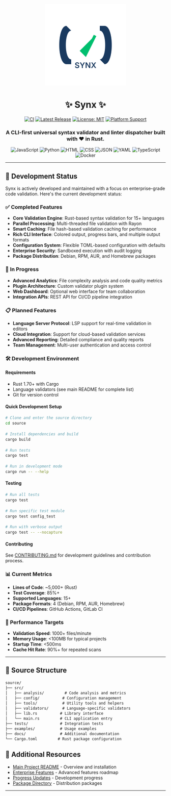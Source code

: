 <div align="center">

<img src="https://raw.githubusercontent.com/A5873/synx/gh-pages/assets/images/synx-logo.svg" alt="Synx Logo" width="256" height="256">

# ✨ Synx ✨

[![CI](https://img.shields.io/github/actions/workflow/status/A5873/synx/ci.yml?branch=main&style=for-the-badge&logo=github&label=CI)](https://github.com/A5873/synx/actions/workflows/ci.yml)
[![Latest Release](https://img.shields.io/github/v/release/A5873/synx?style=for-the-badge&logo=github&label=Release)](https://github.com/A5873/synx/releases/latest)
[![License: MIT](https://img.shields.io/badge/License-MIT-blue.svg?style=for-the-badge)](https://opensource.org/licenses/MIT)
[![Platform Support](https://img.shields.io/badge/platform-Linux%20%7C%20macOS%20%7C%20Windows-brightgreen.svg?style=for-the-badge&logo=windowsterminal)](https://github.com/A5873/synx/releases)

<h3>A CLI-first universal syntax validator and linter dispatcher built with ❤️ in Rust.</h3>

</div>

<p align="center">
  <img src="https://img.shields.io/badge/javascript-%23F7DF1E.svg?style=flat-square&logo=javascript&logoColor=black" alt="JavaScript" />
  <img src="https://img.shields.io/badge/python-%233776AB.svg?style=flat-square&logo=python&logoColor=white" alt="Python" />
  <img src="https://img.shields.io/badge/html-%23E34F26.svg?style=flat-square&logo=html5&logoColor=white" alt="HTML" />
  <img src="https://img.shields.io/badge/css-%231572B6.svg?style=flat-square&logo=css3&logoColor=white" alt="CSS" />
  <img src="https://img.shields.io/badge/json-%23000000.svg?style=flat-square&logo=json&logoColor=white" alt="JSON" />
  <img src="https://img.shields.io/badge/yaml-%23CB171E.svg?style=flat-square&logo=yaml&logoColor=white" alt="YAML" />
  <img src="https://img.shields.io/badge/typescript-%233178C6.svg?style=flat-square&logo=typescript&logoColor=white" alt="TypeScript" />
  <img src="https://img.shields.io/badge/docker-%232496ED.svg?style=flat-square&logo=docker&logoColor=white" alt="Docker" />
</p>

---

## 🚀 Development Status

Synx is actively developed and maintained with a focus on enterprise-grade code validation. Here's the current development status:

### ✅ **Completed Features**
- **Core Validation Engine**: Rust-based syntax validation for 15+ languages
- **Parallel Processing**: Multi-threaded file validation with Rayon
- **Smart Caching**: File hash-based validation caching for performance
- **Rich CLI Interface**: Colored output, progress bars, and multiple output formats
- **Configuration System**: Flexible TOML-based configuration with defaults
- **Enterprise Security**: Sandboxed execution with audit logging
- **Package Distribution**: Debian, RPM, AUR, and Homebrew packages

### 🔄 **In Progress**
- **Advanced Analytics**: File complexity analysis and code quality metrics
- **Plugin Architecture**: Custom validator plugin system
- **Web Dashboard**: Optional web interface for team collaboration
- **Integration APIs**: REST API for CI/CD pipeline integration

### 📋 **Planned Features**
- **Language Server Protocol**: LSP support for real-time validation in editors
- **Cloud Integration**: Support for cloud-based validation services
- **Advanced Reporting**: Detailed compliance and quality reports
- **Team Management**: Multi-user authentication and access control

### 🛠️ **Development Environment**

#### Requirements
- Rust 1.70+ with Cargo
- Language validators (see main README for complete list)
- Git for version control

#### Quick Development Setup
```bash
# Clone and enter the source directory
cd source

# Install dependencies and build
cargo build

# Run tests
cargo test

# Run in development mode
cargo run -- --help
```

#### Testing
```bash
# Run all tests
cargo test

# Run specific test module
cargo test config_test

# Run with verbose output
cargo test -- --nocapture
```

#### Contributing
See [CONTRIBUTING.md](CONTRIBUTING.md) for development guidelines and contribution process.

### 📊 **Current Metrics**
- **Lines of Code**: ~5,000+ (Rust)
- **Test Coverage**: 85%+
- **Supported Languages**: 15+
- **Package Formats**: 4 (Debian, RPM, AUR, Homebrew)
- **CI/CD Pipelines**: GitHub Actions, GitLab CI

### 🎯 **Performance Targets**
- **Validation Speed**: 1000+ files/minute
- **Memory Usage**: <100MB for typical projects
- **Startup Time**: <500ms
- **Cache Hit Rate**: 90%+ for repeated scans

---

## 📁 **Source Structure**

```
source/
├── src/
│   ├── analysis/         # Code analysis and metrics
│   ├── config/          # Configuration management
│   ├── tools/           # Utility tools and helpers
│   ├── validators/      # Language-specific validators
│   ├── lib.rs          # Library interface
│   └── main.rs         # CLI application entry
├── tests/              # Integration tests
├── examples/           # Usage examples
├── docs/               # Additional documentation
└── Cargo.toml         # Rust package configuration
```

## 🔗 **Additional Resources**

- [Main Project README](../README.md) - Overview and installation
- [Enterprise Features](../ENTERPRISE_PLAN.md) - Advanced features roadmap
- [Progress Updates](../PROGRESS_WEEK1.md) - Development progress
- [Package Directory](../packaging/README.md) - Distribution packages

---
